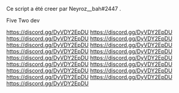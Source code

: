Ce script a été creer par Neyroz__bah#2447 .




Five Two dev 

https://discord.gg/DyVDY2EpDU
https://discord.gg/DyVDY2EpDU
https://discord.gg/DyVDY2EpDU
https://discord.gg/DyVDY2EpDU
https://discord.gg/DyVDY2EpDU
https://discord.gg/DyVDY2EpDU
https://discord.gg/DyVDY2EpDU
https://discord.gg/DyVDY2EpDU
https://discord.gg/DyVDY2EpDU
https://discord.gg/DyVDY2EpDU
https://discord.gg/DyVDY2EpDU
https://discord.gg/DyVDY2EpDU
https://discord.gg/DyVDY2EpDU
https://discord.gg/DyVDY2EpDU
https://discord.gg/DyVDY2EpDU
https://discord.gg/DyVDY2EpDU
https://discord.gg/DyVDY2EpDU

